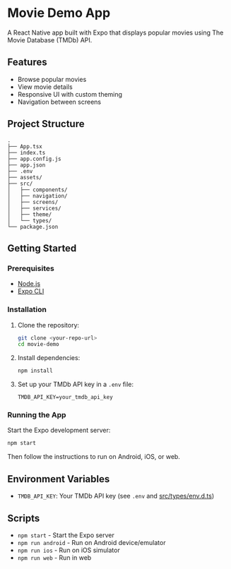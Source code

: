 # Movie Demo App

A React Native app built with Expo that displays popular movies using The Movie Database (TMDb) API.

## Features

- Browse popular movies
- View movie details
- Responsive UI with custom theming
- Navigation between screens

## Project Structure

```
.
├── App.tsx
├── index.ts
├── app.config.js
├── app.json
├── .env
├── assets/
├── src/
│   ├── components/
│   ├── navigation/
│   ├── screens/
│   ├── services/
│   ├── theme/
│   └── types/
└── package.json
```

## Getting Started

### Prerequisites

- [Node.js](https://nodejs.org/)
- [Expo CLI](https://docs.expo.dev/get-started/installation/)

### Installation

1. Clone the repository:

   ```sh
   git clone <your-repo-url>
   cd movie-demo
   ```

2. Install dependencies:

   ```sh
   npm install
   ```

3. Set up your TMDb API key in a `.env` file:

   ```
   TMDB_API_KEY=your_tmdb_api_key
   ```

### Running the App

Start the Expo development server:

```sh
npm start
```

Then follow the instructions to run on Android, iOS, or web.

## Environment Variables

- `TMDB_API_KEY`: Your TMDb API key (see `.env` and [src/types/env.d.ts](src/types/env.d.ts))

## Scripts

- `npm start` - Start the Expo server
- `npm run android` - Run on Android device/emulator
- `npm run ios` - Run on iOS simulator
- `npm run web` - Run in web
